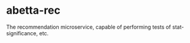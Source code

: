 # abetta-rec
The recommendation microservice, capable of performing tests of stat-significance, etc.

